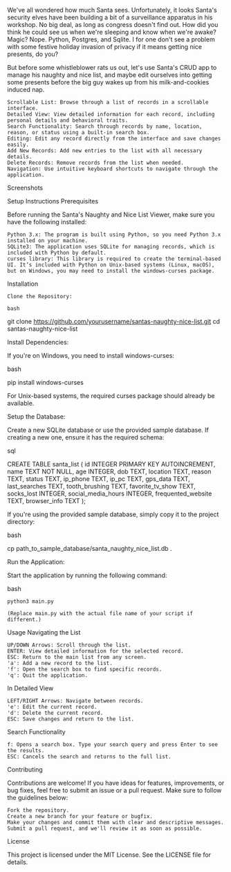 We've all wondered how much Santa sees. Unfortunately, it looks Santa's security elves have been building a bit of a surveillance
apparatus in his workshop. No big deal, as long as congress doesn't find out. How did you think he could see us when we're
sleeping and know when we're awake? Magic? Nope. Python, Postgres, and Sqlite. I for one don't see a problem with some festive holiday
invasion of privacy if it means getting nice presents, do you?

But before some whistleblower rats us out, let's use Santa's CRUD app to manage his naughty and nice list, and maybe edit ourselves into
getting some presents before the big guy wakes up from his milk-and-cookies induced nap.



    Scrollable List: Browse through a list of records in a scrollable interface.
    Detailed View: View detailed information for each record, including personal details and behavioral traits.
    Search Functionality: Search through records by name, location, reason, or status using a built-in search box.
    Editing: Edit any record directly from the interface and save changes easily.
    Add New Records: Add new entries to the list with all necessary details.
    Delete Records: Remove records from the list when needed.
    Navigation: Use intuitive keyboard shortcuts to navigate through the application.

Screenshots

Setup Instructions
Prerequisites

Before running the Santa's Naughty and Nice List Viewer, make sure you have the following installed:

    Python 3.x: The program is built using Python, so you need Python 3.x installed on your machine.
    SQLite3: The application uses SQLite for managing records, which is included with Python by default.
    curses library: This library is required to create the terminal-based UI. It’s included with Python on Unix-based systems (Linux, macOS), but on Windows, you may need to install the windows-curses package.

Installation

    Clone the Repository:

    bash

git clone https://github.com/yourusername/santas-naughty-nice-list.git
cd santas-naughty-nice-list

Install Dependencies:

If you're on Windows, you need to install windows-curses:

bash

pip install windows-curses

For Unix-based systems, the required curses package should already be available.

Setup the Database:

Create a new SQLite database or use the provided sample database. If creating a new one, ensure it has the required schema:

sql

CREATE TABLE santa_list (
    id INTEGER PRIMARY KEY AUTOINCREMENT,
    name TEXT NOT NULL,
    age INTEGER,
    dob TEXT,
    location TEXT,
    reason TEXT,
    status TEXT,
    ip_phone TEXT,
    ip_pc TEXT,
    gps_data TEXT,
    last_searches TEXT,
    tooth_brushing TEXT,
    favorite_tv_show TEXT,
    socks_lost INTEGER,
    social_media_hours INTEGER,
    frequented_website TEXT,
    browser_info TEXT
);

If you're using the provided sample database, simply copy it to the project directory:

bash

cp path_to_sample_database/santa_naughty_nice_list.db .

Run the Application:

Start the application by running the following command:

bash

    python3 main.py

    (Replace main.py with the actual file name of your script if different.)

Usage
Navigating the List

    UP/DOWN Arrows: Scroll through the list.
    ENTER: View detailed information for the selected record.
    ESC: Return to the main list from any screen.
    'a': Add a new record to the list.
    'f': Open the search box to find specific records.
    'q': Quit the application.

In Detailed View

    LEFT/RIGHT Arrows: Navigate between records.
    'e': Edit the current record.
    'd': Delete the current record.
    ESC: Save changes and return to the list.

Search Functionality

    f: Opens a search box. Type your search query and press Enter to see the results.
    ESC: Cancels the search and returns to the full list.

Contributing

Contributions are welcome! If you have ideas for features, improvements, or bug fixes, feel free to submit an issue or a pull request. Make sure to follow the guidelines below:

    Fork the repository.
    Create a new branch for your feature or bugfix.
    Make your changes and commit them with clear and descriptive messages.
    Submit a pull request, and we'll review it as soon as possible.

License

This project is licensed under the MIT License. See the LICENSE file for details.
